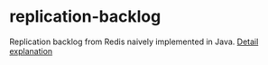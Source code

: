 # replication-backlog
Replication backlog from Redis naively implemented in Java. [Detail explanation](https://techblog.vietblu.com/2021/09/05/2021-09-05-implementing-redis-replication-backlog/)
